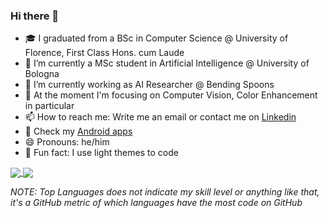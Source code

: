 ### Hi there 👋

- 🎓 I graduated from a BSc in Computer Science @ University of Florence, First Class Hons. cum Laude
- 🌱 I’m currently a MSc student in Artificial Intelligence @ University of Bologna
- 🔭 I’m currently working as AI Researcher @ Bending Spoons
- 🔬 At the moment I'm focusing on Computer Vision, Color Enhancement in particular 
- 📫 How to reach me: Write me an email or contact me on [Linkedin](https://www.linkedin.com/in/pietro-fanti/)
- 📱 Check my [Android apps](https://play.google.com/store/apps/dev?id=5132727932352985546)
- 😄 Pronouns: he/him
- 🤭 Fun fact: I use light themes to code

<a href="https://github.com/sasso-effe/sasso-effe">
  <img align="center" src="https://github-readme-stats.vercel.app/api?username=sasso-effe&count_private=true&show_icons=true&theme=buefy" />
</a>
<a href="https://github.com/sasso-effe/sasso-effe">
  <img align="center" src="https://github-readme-stats.vercel.app/api/top-langs/?username=sasso-effe&layout=compact&theme=buefy&langs_count=6" />
</a>

_NOTE: Top Languages does not indicate my skill level or anything like that, it's a GitHub metric of which languages have the most code on GitHub_

